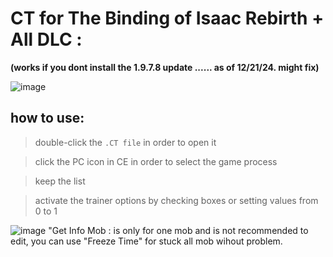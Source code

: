# CT for The Binding of Isaac Rebirth + All DLC :
**(works if you dont install the 1.9.7.8 update ...... as of 12/21/24. might fix)**

![image](https://github.com/user-attachments/assets/895855f0-c29f-43f7-828a-8c00fa185d98)



## how to use:

> double-click the ```.CT file``` in order to open it

> click the PC icon in CE in order to select the game process

> keep the list

> activate the trainer options by checking boxes or setting values from 0 to 1

![image](https://github.com/user-attachments/assets/1cf0dfe7-db3b-4a5b-a3ad-3aeb1be2d34b)
"Get Info Mob : is only for one mob and is not recommended to edit, you can use "Freeze Time" for stuck all mob wihout problem.
